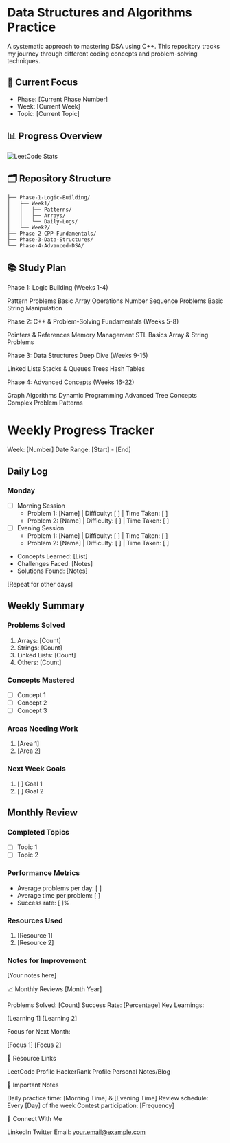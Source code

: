 
# Data Structures and Algorithms Practice

A systematic approach to mastering DSA using C++. This repository tracks my journey through different coding concepts and problem-solving techniques.

## 🎯 Current Focus
- Phase: [Current Phase Number]
- Week: [Current Week]
- Topic: [Current Topic]

## 📊 Progress Overview
![LeetCode Stats](https://leetcard.jacoblin.cool/Avyoraj?theme=dark&font=Sura)

## 🗂️ Repository Structure

```
├── Phase-1-Logic-Building/ 
│   ├── Week1/
│   │   ├── Patterns/
│   │   ├── Arrays/
│   │   └── Daily-Logs/
│   └── Week2/
├── Phase-2-CPP-Fundamentals/
├── Phase-3-Data-Structures/
└── Phase-4-Advanced-DSA/
``` 

## 📚 Study Plan
Phase 1: Logic Building (Weeks 1-4)

 Pattern Problems
 Basic Array Operations
 Number Sequence Problems
 Basic String Manipulation

Phase 2: C++ & Problem-Solving Fundamentals (Weeks 5-8)

 Pointers & References
 Memory Management
 STL Basics
 Array & String Problems

Phase 3: Data Structures Deep Dive (Weeks 9-15)

 Linked Lists
 Stacks & Queues
 Trees
 Hash Tables

Phase 4: Advanced Concepts (Weeks 16-22)

 Graph Algorithms
 Dynamic Programming
 Advanced Tree Concepts
 Complex Problem Patterns



# Weekly Progress Tracker

Week: [Number]
Date Range: [Start] - [End]

## Daily Log
### Monday
- [ ] Morning Session
  - Problem 1: [Name] | Difficulty: [ ] | Time Taken: [ ]
  - Problem 2: [Name] | Difficulty: [ ] | Time Taken: [ ]
- [ ] Evening Session
  - Problem 1: [Name] | Difficulty: [ ] | Time Taken: [ ]
  - Problem 2: [Name] | Difficulty: [ ] | Time Taken: [ ]
- Concepts Learned: [List]
- Challenges Faced: [Notes]
- Solutions Found: [Notes]

[Repeat for other days]

## Weekly Summary
### Problems Solved
1. Arrays: [Count]
2. Strings: [Count]
3. Linked Lists: [Count]
4. Others: [Count]

### Concepts Mastered
- [ ] Concept 1
- [ ] Concept 2
- [ ] Concept 3

### Areas Needing Work
1. [Area 1]
2. [Area 2]

### Next Week Goals
1. [ ] Goal 1
2. [ ] Goal 2

## Monthly Review
### Completed Topics
- [ ] Topic 1
- [ ] Topic 2

### Performance Metrics
- Average problems per day: [ ]
- Average time per problem: [ ]
- Success rate: [ ]%

### Resources Used
1. [Resource 1]
2. [Resource 2]

### Notes for Improvement
[Your notes here]





📈 Monthly Reviews
[Month Year]

Problems Solved: [Count]
Success Rate: [Percentage]
Key Learnings:

[Learning 1]
[Learning 2]


Focus for Next Month:

[Focus 1]
[Focus 2]



🔗 Resource Links

LeetCode Profile
HackerRank Profile
Personal Notes/Blog

📌 Important Notes

Daily practice time: [Morning Time] & [Evening Time]
Review schedule: Every [Day] of the week
Contest participation: [Frequency]

🤝 Connect With Me

LinkedIn
Twitter
Email: your.email@example.com
